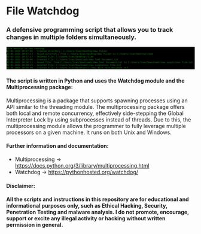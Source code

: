 # File Watchdog
### A defensive programming script that allows you to track changes in multiple folders simultaneously.

<img src="watchdog.jpg">

#### The script is written in Python and uses the Watchdog module and the Multiprocessing package:
Multiprocessing is a package that supports spawning processes using an API similar to the threading module. The multiprocessing package offers both local and remote concurrency, effectively side-stepping the Global Interpreter Lock by using subprocesses instead of threads. Due to this, the multiprocessing module allows the programmer to fully leverage multiple processors on a given machine. It runs on both Unix and Windows.

#### Further information and documentation: 
- Multiprocessing → https://docs.python.org/3/library/multiprocessing.html
- Watchdog → https://pythonhosted.org/watchdog/


#### Disclaimer:
#### All the scripts and instructions in this repository are for educational and informational purposes only, such as Ethical Hacking, Security, Penetration Testing and malware analysis. I do not promote, encourage, support or excite any illegal activity or hacking without written permission in general.
